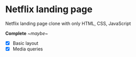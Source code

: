 # Netflix landing page

Netflix landing page clone with only HTML, CSS, JavaScript

**Complete** _~maybe~_

- [x] Basic layout
- [x] Media queries